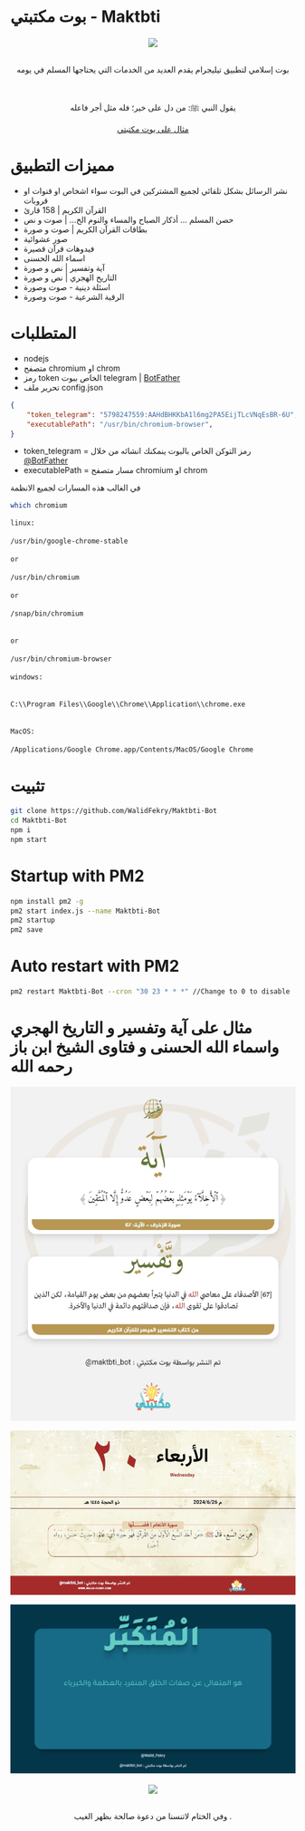 # بوت مكتبتي - Maktbti

<div align="center">
  <img align="center" src="./logo.png">

  <br>
  <br>

  بوت إسلامي لتطبيق تيليجرام يقدم العديد من الخدمات التي يحتاجها المسلم في يومه 

  <br>

  يقول النبي ﷺ: من دل على خير؛ فله مثل أجر فاعله 

  [مثال على بوت مكتبتي](https://t.me/maktbti_bot)

</div>


# مميزات التطبيق

- نشر الرسائل بشكل تلقائي لجميع المشتركين في البوت سواء اشخاص او قنوات او قروبات
- القرآن الكريم | 158 قارئ
- حصن المسلم … أذكار الصباح والمساء والنوم الخ... | صوت و نص
- بطاقات القرآن الكريم | صوت و صورة
- صور عشوائية
- فيدوهات قرآن قصيرة
- اسماء الله الحسنى
- آية وتفسير | نص و صورة
- التاريخ الهجري | نص و صورة
-  اسئلة دينية - صوت وصورة
-  الرقية الشرعية - صوت وصورة


# المتطلبات

- nodejs 
- متصفح chromium او chrom
- رمز token الخاص ببوت telegram | [BotFather](https://t.me/BotFather)
- تحرير ملف config.json 


```json
{
    "token_telegram": "5798247559:AAHdBHKKbA1l6mg2PA5EijTLcVNqEsBR-6U",
    "executablePath": "/usr/bin/chromium-browser",
}
```


- token_telegram =  رمز التوكن الخاص بالبوت ينمكنك انشائه من خلال [@BotFather](https://t.me/BotFather)
- executablePath = مسار متصفح chromium او chrom


في الغالب هذه المسارات لجميع الانظمة

```bash
which chromium
```

```
linux:

/usr/bin/google-chrome-stable

or 

/usr/bin/chromium

or 

/snap/bin/chromium


or

/usr/bin/chromium-browser

windows:


C:\\Program Files\\Google\\Chrome\\Application\\chrome.exe


MacOS:

/Applications/Google Chrome.app/Contents/MacOS/Google Chrome
```

# تثبيت 

```bash
git clone https://github.com/WalidFekry/Maktbti-Bot
cd Maktbti-Bot
npm i
npm start
```

# Startup with PM2

```bash
npm install pm2 -g
pm2 start index.js --name Maktbti-Bot
pm2 startup
pm2 save
```

# Auto restart with PM2

```bash
pm2 restart Maktbti-Bot --cron "30 23 * * *" //Change to 0 to disable
```

#  مثال على آية وتفسير و التاريخ الهجري واسماء الله الحسنى و فتاوى الشيخ ابن باز رحمه الله

<div align="center">

  <img align="center" src="./tafseerMouaser.jpeg">

  <br>
  <br>

  <img align="center" src="./Hijri.jpeg">

  <br>
  <br>

  <img align="center" src="./output.png">

  <br>
  <br>

  <img align="center" src="./fatwas.jpg">

  <br>
  <br>

  وفي الختام لاتنسنا من دعوة صالحة بظهر الغيب .
</div>
